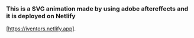 ### This is a SVG animation made by using adobe aftereffects and it is deployed on Netlify 
[https://iventors.netlify.app].